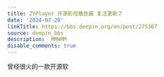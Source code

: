 ```yaml
---
title: ZYPlayer 开源影视播放器 复活更新了
date: '2024-07-20'
linkTitle: https://bbs.deepin.org/en/post/275367
source: deepin_bbs
description:  MMHMM 
disable_comments: true
---
```

曾经很火的一款开源软
